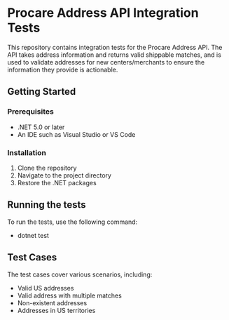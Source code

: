 # Procare Address API Integration Tests

This repository contains integration tests for the Procare Address API. The API takes address information and returns valid shippable matches, and is used to validate addresses for new centers/merchants to ensure the information they provide is actionable.

## Getting Started

### Prerequisites

- .NET 5.0 or later
- An IDE such as Visual Studio or VS Code

### Installation

1. Clone the repository
2. Navigate to the project directory
3. Restore the .NET packages
## Running the tests

To run the tests, use the following command:
- dotnet test

## Test Cases

The test cases cover various scenarios, including:

- Valid US addresses
- Valid address with multiple matches
- Non-existent addresses
- Addresses in US territories